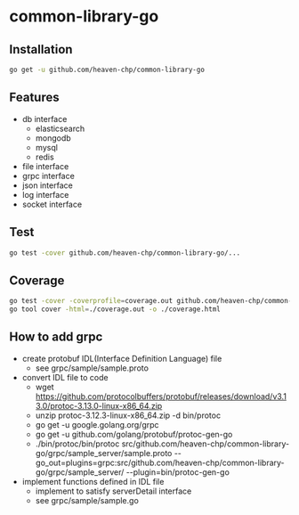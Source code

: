# common-library-go

## Installation
```bash
go get -u github.com/heaven-chp/common-library-go
```

## Features
 - db interface
   - elasticsearch
   - mongodb
   - mysql
   - redis
 - file interface
 - grpc interface
 - json interface
 - log interface
 - socket interface

## Test
```bash
go test -cover github.com/heaven-chp/common-library-go/...
```

## Coverage
```bash
go test -cover -coverprofile=coverage.out github.com/heaven-chp/common-library-go/...
go tool cover -html=./coverage.out -o ./coverage.html
```

## How to add grpc
 - create protobuf IDL(Interface Definition Language) file
   - see grpc/sample/sample.proto
 - convert IDL file to code
   - wget https://github.com/protocolbuffers/protobuf/releases/download/v3.13.0/protoc-3.13.0-linux-x86_64.zip
   - unzip protoc-3.12.3-linux-x86_64.zip -d bin/protoc
   - go get -u google.golang.org/grpc
   - go get -u github.com/golang/protobuf/protoc-gen-go
   - ./bin/protoc/bin/protoc src/github.com/heaven-chp/common-library-go/grpc/sample_server/sample.proto --go_out=plugins=grpc:src/github.com/heaven-chp/common-library-go/grpc/sample_server/ --plugin=bin/protoc-gen-go
  - implement functions defined in IDL file
    - implement to satisfy serverDetail interface
    - see grpc/sample/sample.go
